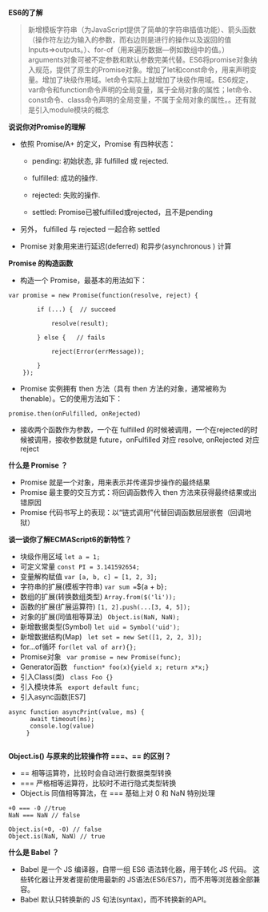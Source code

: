 **ES6的了解**

> 新增模板字符串（为JavaScript提供了简单的字符串插值功能）、箭头函数（操作符左边为输入的参数，而右边则是进行的操作以及返回的值Inputs=>outputs。）、for-of（用来遍历数据—例如数组中的值。）arguments对象可被不定参数和默认参数完美代替。ES6将promise对象纳入规范，提供了原生的Promise对象。增加了let和const命令，用来声明变量。增加了块级作用域。let命令实际上就增加了块级作用域。ES6规定，var命令和function命令声明的全局变量，属于全局对象的属性；let命令、const命令、class命令声明的全局变量，不属于全局对象的属性。。还有就是引入module模块的概念

**说说你对Promise的理解**

- 依照 Promise/A+ 的定义，Promise 有四种状态：
  - pending: 初始状态, 非 fulfilled 或 rejected.

  - fulfilled: 成功的操作.

  - rejected: 失败的操作.

  - settled: Promise已被fulfilled或rejected，且不是pending

- 另外， fulfilled 与 rejected 一起合称 settled
- Promise 对象用来进行延迟(deferred) 和异步(asynchronous ) 计算

**Promise 的构造函数**

- 构造一个 Promise，最基本的用法如下：

```
var promise = new Promise(function(resolve, reject) {

        if (...) {  // succeed

            resolve(result);

        } else {   // fails

            reject(Error(errMessage));

        }
    });
```

- Promise 实例拥有 then 方法（具有 then 方法的对象，通常被称为thenable）。它的使用方法如下：
```
promise.then(onFulfilled, onRejected)
```

- 接收两个函数作为参数，一个在 fulfilled 的时候被调用，一个在rejected的时候被调用，接收参数就是 future，onFulfilled 对应 resolve, onRejected 对应 reject

**什么是 Promise ？**

* Promise 就是一个对象，用来表示并传递异步操作的最终结果
* Promise 最主要的交互方式：将回调函数传入 then 方法来获得最终结果或出错原因
* Promise 代码书写上的表现：以“链式调用”代替回调函数层层嵌套（回调地狱）

**谈一谈你了解ECMAScript6的新特性？**

* 块级作用区域              `let a = 1;`
* 可定义常量                `const PI = 3.141592654;`
* 变量解构赋值              `var [a, b, c] = [1, 2, 3];`
* 字符串的扩展(模板字符串)  ` var sum = `${a + b}`;`
* 数组的扩展(转换数组类型)   `Array.from($('li'));`
* 函数的扩展(扩展运算符)     `[1, 2].push(...[3, 4, 5]);`
* 对象的扩展(同值相等算法)   ` Object.is(NaN, NaN);`
* 新增数据类型(Symbol)      `let uid = Symbol('uid');`
* 新增数据结构(Map)        ` let set = new Set([1, 2, 2, 3]);`
* for...of循环            `for(let val of arr){};`
* Promise对象            ` var promise = new Promise(func);`
* Generator函数          ` function* foo(x){yield x; return x*x;}`
* 引入Class(类)          ` class Foo {}`
* 引入模块体系            ` export default func;`
* 引入async函数[ES7]    
```
async function asyncPrint(value, ms) {
      await timeout(ms);
      console.log(value)
     }
     
```
**Object.is() 与原来的比较操作符 ===、== 的区别？**

-  == 相等运算符，比较时会自动进行数据类型转换
-  === 严格相等运算符，比较时不进行隐式类型转换
-  Object.is 同值相等算法，在 === 基础上对 0 和 NaN 特别处理

```
+0 === -0 //true
NaN === NaN // false

Object.is(+0, -0) // false
Object.is(NaN, NaN) // true
```

**什么是 Babel ？**

* Babel 是一个 JS 编译器，自带一组 ES6 语法转化器，用于转化 JS 代码。
  这些转化器让开发者提前使用最新的 JS语法(ES6/ES7)，而不用等浏览器全部兼容。
* Babel 默认只转换新的 JS 句法(syntax)，而不转换新的API。